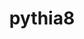 ---
title: "pythia8"
layout: cache
categories: [package, develop]
meta: {"compilers": ["gcc@11.4.0"], "num_specs": 32, "num_specs_by_stack": {"hep": 32, "root": 32}, "oss": ["ubuntu22.04"], "platforms": ["linux"], "stacks": ["hep", "root"], "targets": ["x86_64_v3"], "versions": ["8.313"]}
spec_details: [{"compiler": "gcc@11.4.0", "hash": "75xnv6u474bilpzdfksx2j6dplsr5uhu", "os": "ubuntu22.04", "platform": "linux", "size": "-", "stacks": ["hep", "root"], "target": "x86_64_v3", "variants": ["build_system=autotools", "cxxstd=11", "~evtgen", "~fastjet", "~gzip", "~hdf5", "+hepmc", "~hepmc3", "~lhapdf", "~madgraph5amc", "~mpich", "~openmpi", "~python", "~rivet", "~root", "+shared", "~yoda"], "versions": ["8.313"]}, {"compiler": "gcc@11.4.0", "hash": "7p4a76txriy2jzmuuex3kh6p2o3ysnrp", "os": "ubuntu22.04", "platform": "linux", "size": "-", "stacks": ["hep", "root"], "target": "x86_64_v3", "variants": ["build_system=autotools", "cxxstd=11", "~evtgen", "~fastjet", "~gzip", "~hdf5", "+hepmc", "~hepmc3", "~lhapdf", "~madgraph5amc", "~mpich", "~openmpi", "~python", "~rivet", "~root", "+shared", "~yoda"], "versions": ["8.313"]}, {"compiler": "gcc@11.4.0", "hash": "aaxnylbz74g2zs2u6uhvofy6qzzfc5tk", "os": "ubuntu22.04", "platform": "linux", "size": "-", "stacks": ["hep", "root"], "target": "x86_64_v3", "variants": ["build_system=autotools", "cxxstd=11", "+evtgen", "+fastjet", "~gzip", "+hdf5", "+hepmc", "+hepmc3", "+lhapdf", "~madgraph5amc", "+mpich", "~openmpi", "+python", "+rivet", "~root", "+shared", "+yoda"], "versions": ["8.313"]}, {"compiler": "gcc@11.4.0", "hash": "aeojnd7zvldnmyjvw4fltss2lafnwrz6", "os": "ubuntu22.04", "platform": "linux", "size": "-", "stacks": ["hep", "root"], "target": "x86_64_v3", "variants": ["build_system=autotools", "cxxstd=11", "~evtgen", "~fastjet", "~gzip", "~hdf5", "+hepmc", "~hepmc3", "~lhapdf", "~madgraph5amc", "~mpich", "~openmpi", "~python", "~rivet", "~root", "+shared", "~yoda"], "versions": ["8.313"]}, {"compiler": "gcc@11.4.0", "hash": "cuyyfq3m62u76du3lreyv5a7lobbxcuo", "os": "ubuntu22.04", "platform": "linux", "size": "-", "stacks": ["hep", "root"], "target": "x86_64_v3", "variants": ["build_system=autotools", "cxxstd=11", "+evtgen", "+fastjet", "~gzip", "+hdf5", "+hepmc", "+hepmc3", "+lhapdf", "~madgraph5amc", "+mpich", "~openmpi", "+python", "+rivet", "~root", "+shared", "+yoda"], "versions": ["8.313"]}, {"compiler": "gcc@11.4.0", "hash": "dzdlka2twrfct7c37opu3oq4tucznzwm", "os": "ubuntu22.04", "platform": "linux", "size": "-", "stacks": ["hep", "root"], "target": "x86_64_v3", "variants": ["build_system=autotools", "cxxstd=11", "+evtgen", "+fastjet", "~gzip", "+hdf5", "+hepmc", "+hepmc3", "+lhapdf", "~madgraph5amc", "+mpich", "~openmpi", "+python", "+rivet", "~root", "+shared", "+yoda"], "versions": ["8.313"]}, {"compiler": "gcc@11.4.0", "hash": "eatqeruxrvg5rvzsjfy6ixacn4wojtkc", "os": "ubuntu22.04", "platform": "linux", "size": "-", "stacks": ["hep", "root"], "target": "x86_64_v3", "variants": ["build_system=autotools", "cxxstd=11", "+evtgen", "+fastjet", "~gzip", "+hdf5", "+hepmc", "+hepmc3", "+lhapdf", "~madgraph5amc", "+mpich", "~openmpi", "+python", "+rivet", "~root", "+shared", "+yoda"], "versions": ["8.313"]}, {"compiler": "gcc@11.4.0", "hash": "ekkk2eeoupcvpf4todnebitpkufivotj", "os": "ubuntu22.04", "platform": "linux", "size": "-", "stacks": ["hep", "root"], "target": "x86_64_v3", "variants": ["build_system=autotools", "cxxstd=11", "+evtgen", "+fastjet", "~gzip", "+hdf5", "+hepmc", "+hepmc3", "+lhapdf", "~madgraph5amc", "+mpich", "~openmpi", "+python", "+rivet", "~root", "+shared", "+yoda"], "versions": ["8.313"]}, {"compiler": "gcc@11.4.0", "hash": "fqe7aiyyugorjl6v4wkauxhy7jmojvbz", "os": "ubuntu22.04", "platform": "linux", "size": "-", "stacks": ["hep", "root"], "target": "x86_64_v3", "variants": ["build_system=autotools", "cxxstd=11", "~evtgen", "~fastjet", "~gzip", "~hdf5", "+hepmc", "+hepmc3", "~lhapdf", "~madgraph5amc", "~mpich", "~openmpi", "~python", "~rivet", "~root", "+shared", "~yoda"], "versions": ["8.313"]}, {"compiler": "gcc@11.4.0", "hash": "fywjqgcoe3lmbz7ozevagjnf6pslvcic", "os": "ubuntu22.04", "platform": "linux", "size": "-", "stacks": ["hep", "root"], "target": "x86_64_v3", "variants": ["build_system=autotools", "cxxstd=11", "+evtgen", "+fastjet", "~gzip", "+hdf5", "+hepmc", "+hepmc3", "+lhapdf", "~madgraph5amc", "+mpich", "~openmpi", "+python", "+rivet", "~root", "+shared", "+yoda"], "versions": ["8.313"]}, {"compiler": "gcc@11.4.0", "hash": "ipvpmf2syzrrefxmxlhwiak2i5t3holj", "os": "ubuntu22.04", "platform": "linux", "size": "-", "stacks": ["hep", "root"], "target": "x86_64_v3", "variants": ["build_system=autotools", "cxxstd=11", "~evtgen", "~fastjet", "~gzip", "~hdf5", "+hepmc", "~hepmc3", "~lhapdf", "~madgraph5amc", "~mpich", "~openmpi", "~python", "~rivet", "~root", "+shared", "~yoda"], "versions": ["8.313"]}, {"compiler": "gcc@11.4.0", "hash": "iweurseetitwvhya4lqcuuyv7llslfdn", "os": "ubuntu22.04", "platform": "linux", "size": "-", "stacks": ["hep", "root"], "target": "x86_64_v3", "variants": ["build_system=autotools", "cxxstd=11", "+evtgen", "+fastjet", "~gzip", "+hdf5", "+hepmc", "+hepmc3", "+lhapdf", "~madgraph5amc", "+mpich", "~openmpi", "+python", "+rivet", "~root", "+shared", "+yoda"], "versions": ["8.313"]}, {"compiler": "gcc@11.4.0", "hash": "k25kfuclhxmdxoe2pkgk532wq3iihjw4", "os": "ubuntu22.04", "platform": "linux", "size": "-", "stacks": ["hep", "root"], "target": "x86_64_v3", "variants": ["build_system=autotools", "cxxstd=11", "~evtgen", "~fastjet", "~gzip", "~hdf5", "+hepmc", "~hepmc3", "~lhapdf", "~madgraph5amc", "~mpich", "~openmpi", "~python", "~rivet", "~root", "+shared", "~yoda"], "versions": ["8.313"]}, {"compiler": "gcc@11.4.0", "hash": "kczmav26gt66kn5tjcswetgoguenlbcq", "os": "ubuntu22.04", "platform": "linux", "size": "-", "stacks": ["hep", "root"], "target": "x86_64_v3", "variants": ["build_system=autotools", "cxxstd=11", "+evtgen", "+fastjet", "~gzip", "+hdf5", "+hepmc", "+hepmc3", "+lhapdf", "~madgraph5amc", "+mpich", "~openmpi", "+python", "+rivet", "~root", "+shared", "+yoda"], "versions": ["8.313"]}, {"compiler": "gcc@11.4.0", "hash": "kj6vdeyr3bicyo6spmztiqmm2jjyyubk", "os": "ubuntu22.04", "platform": "linux", "size": "-", "stacks": ["hep", "root"], "target": "x86_64_v3", "variants": ["build_system=autotools", "cxxstd=11", "~evtgen", "~fastjet", "~gzip", "~hdf5", "+hepmc", "+hepmc3", "~lhapdf", "~madgraph5amc", "~mpich", "~openmpi", "~python", "~rivet", "~root", "+shared", "~yoda"], "versions": ["8.313"]}, {"compiler": "gcc@11.4.0", "hash": "lvejpd4fnaljlwko3gqjai5kuidxwpaq", "os": "ubuntu22.04", "platform": "linux", "size": "-", "stacks": ["hep", "root"], "target": "x86_64_v3", "variants": ["build_system=autotools", "cxxstd=11", "+evtgen", "+fastjet", "~gzip", "+hdf5", "+hepmc", "+hepmc3", "+lhapdf", "~madgraph5amc", "+mpich", "~openmpi", "+python", "+rivet", "~root", "+shared", "+yoda"], "versions": ["8.313"]}, {"compiler": "gcc@11.4.0", "hash": "lxycw5jb45iqq76q75g5rb24xlq255ur", "os": "ubuntu22.04", "platform": "linux", "size": "-", "stacks": ["hep", "root"], "target": "x86_64_v3", "variants": ["build_system=autotools", "cxxstd=11", "+evtgen", "+fastjet", "~gzip", "+hdf5", "+hepmc", "+hepmc3", "+lhapdf", "~madgraph5amc", "+mpich", "~openmpi", "+python", "+rivet", "~root", "+shared", "+yoda"], "versions": ["8.313"]}, {"compiler": "gcc@11.4.0", "hash": "lyhpa2l4z3sduofryicyt7amsom45jqu", "os": "ubuntu22.04", "platform": "linux", "size": "-", "stacks": ["hep", "root"], "target": "x86_64_v3", "variants": ["build_system=autotools", "cxxstd=11", "+evtgen", "+fastjet", "~gzip", "+hdf5", "+hepmc", "+hepmc3", "+lhapdf", "~madgraph5amc", "+mpich", "~openmpi", "+python", "+rivet", "~root", "+shared", "+yoda"], "versions": ["8.313"]}, {"compiler": "gcc@11.4.0", "hash": "map7zi7cjvavpc2ulnbmalta5yuqnslk", "os": "ubuntu22.04", "platform": "linux", "size": "-", "stacks": ["hep", "root"], "target": "x86_64_v3", "variants": ["build_system=autotools", "cxxstd=11", "~evtgen", "~fastjet", "~gzip", "~hdf5", "+hepmc", "+hepmc3", "~lhapdf", "~madgraph5amc", "~mpich", "~openmpi", "~python", "~rivet", "~root", "+shared", "~yoda"], "versions": ["8.313"]}, {"compiler": "gcc@11.4.0", "hash": "mruk7m3r3hvpytb2mp2gz6wsvjaydy7y", "os": "ubuntu22.04", "platform": "linux", "size": "-", "stacks": ["hep", "root"], "target": "x86_64_v3", "variants": ["build_system=autotools", "cxxstd=11", "+evtgen", "+fastjet", "~gzip", "+hdf5", "+hepmc", "+hepmc3", "+lhapdf", "~madgraph5amc", "+mpich", "~openmpi", "+python", "+rivet", "~root", "+shared", "+yoda"], "versions": ["8.313"]}, {"compiler": "gcc@11.4.0", "hash": "nmbvmrb6f5uuljrpcbhinkq2bxyg7nqa", "os": "ubuntu22.04", "platform": "linux", "size": "-", "stacks": ["hep", "root"], "target": "x86_64_v3", "variants": ["build_system=autotools", "cxxstd=11", "~evtgen", "~fastjet", "~gzip", "~hdf5", "+hepmc", "+hepmc3", "~lhapdf", "~madgraph5amc", "~mpich", "~openmpi", "~python", "~rivet", "~root", "+shared", "~yoda"], "versions": ["8.313"]}, {"compiler": "gcc@11.4.0", "hash": "ovltdiox4haqadksdsw2w3fl3p2ivypr", "os": "ubuntu22.04", "platform": "linux", "size": "-", "stacks": ["hep", "root"], "target": "x86_64_v3", "variants": ["build_system=autotools", "cxxstd=11", "+evtgen", "+fastjet", "~gzip", "+hdf5", "+hepmc", "+hepmc3", "+lhapdf", "~madgraph5amc", "+mpich", "~openmpi", "+python", "+rivet", "~root", "+shared", "+yoda"], "versions": ["8.313"]}, {"compiler": "gcc@11.4.0", "hash": "pavq5tpj53z42xam2kjf2sqxf63zswp4", "os": "ubuntu22.04", "platform": "linux", "size": "-", "stacks": ["hep", "root"], "target": "x86_64_v3", "variants": ["build_system=autotools", "cxxstd=11", "~evtgen", "~fastjet", "~gzip", "~hdf5", "+hepmc", "~hepmc3", "~lhapdf", "~madgraph5amc", "~mpich", "~openmpi", "~python", "~rivet", "~root", "+shared", "~yoda"], "versions": ["8.313"]}, {"compiler": "gcc@11.4.0", "hash": "qwjcqzvod63cccgeavsis6c7h5m43g6h", "os": "ubuntu22.04", "platform": "linux", "size": "-", "stacks": ["hep", "root"], "target": "x86_64_v3", "variants": ["build_system=autotools", "cxxstd=11", "~evtgen", "~fastjet", "~gzip", "~hdf5", "+hepmc", "~hepmc3", "~lhapdf", "~madgraph5amc", "~mpich", "~openmpi", "~python", "~rivet", "~root", "+shared", "~yoda"], "versions": ["8.313"]}, {"compiler": "gcc@11.4.0", "hash": "tmhwoskqpppuumzk65l4ccb7sx4ahcbd", "os": "ubuntu22.04", "platform": "linux", "size": "-", "stacks": ["hep", "root"], "target": "x86_64_v3", "variants": ["build_system=autotools", "cxxstd=11", "+evtgen", "+fastjet", "~gzip", "+hdf5", "+hepmc", "+hepmc3", "+lhapdf", "~madgraph5amc", "+mpich", "~openmpi", "+python", "+rivet", "~root", "+shared", "+yoda"], "versions": ["8.313"]}, {"compiler": "gcc@11.4.0", "hash": "tyor2bukrbydp4xa5besyfyvpyhqtob7", "os": "ubuntu22.04", "platform": "linux", "size": "-", "stacks": ["hep", "root"], "target": "x86_64_v3", "variants": ["build_system=autotools", "cxxstd=11", "+evtgen", "+fastjet", "~gzip", "+hdf5", "+hepmc", "+hepmc3", "+lhapdf", "~madgraph5amc", "+mpich", "~openmpi", "+python", "+rivet", "~root", "+shared", "+yoda"], "versions": ["8.313"]}, {"compiler": "gcc@11.4.0", "hash": "ujzyyhpzqsi3xj4paxod3qiyhjsrujs5", "os": "ubuntu22.04", "platform": "linux", "size": "-", "stacks": ["hep", "root"], "target": "x86_64_v3", "variants": ["build_system=autotools", "cxxstd=11", "~evtgen", "~fastjet", "~gzip", "~hdf5", "+hepmc", "+hepmc3", "~lhapdf", "~madgraph5amc", "~mpich", "~openmpi", "~python", "~rivet", "~root", "+shared", "~yoda"], "versions": ["8.313"]}, {"compiler": "gcc@11.4.0", "hash": "umyxgfhrdfgdkgccb6bciuqnetsebcd3", "os": "ubuntu22.04", "platform": "linux", "size": "-", "stacks": ["hep", "root"], "target": "x86_64_v3", "variants": ["build_system=autotools", "cxxstd=11", "~evtgen", "~fastjet", "~gzip", "~hdf5", "+hepmc", "~hepmc3", "~lhapdf", "~madgraph5amc", "~mpich", "~openmpi", "~python", "~rivet", "~root", "+shared", "~yoda"], "versions": ["8.313"]}, {"compiler": "gcc@11.4.0", "hash": "vfidam3cx5i6fvt6apiqghg2yv7qeina", "os": "ubuntu22.04", "platform": "linux", "size": "-", "stacks": ["hep", "root"], "target": "x86_64_v3", "variants": ["build_system=autotools", "cxxstd=11", "~evtgen", "~fastjet", "~gzip", "~hdf5", "+hepmc", "+hepmc3", "~lhapdf", "~madgraph5amc", "~mpich", "~openmpi", "~python", "~rivet", "~root", "+shared", "~yoda"], "versions": ["8.313"]}, {"compiler": "gcc@11.4.0", "hash": "vx67ukd2wlwtzp7yc7efli7kwvc5rgjk", "os": "ubuntu22.04", "platform": "linux", "size": "-", "stacks": ["hep", "root"], "target": "x86_64_v3", "variants": ["build_system=autotools", "cxxstd=11", "~evtgen", "~fastjet", "~gzip", "~hdf5", "+hepmc", "+hepmc3", "~lhapdf", "~madgraph5amc", "~mpich", "~openmpi", "~python", "~rivet", "~root", "+shared", "~yoda"], "versions": ["8.313"]}, {"compiler": "gcc@11.4.0", "hash": "w6k6tqfeqb6r6hb65oezewn7qm7rlfuc", "os": "ubuntu22.04", "platform": "linux", "size": "-", "stacks": ["hep", "root"], "target": "x86_64_v3", "variants": ["build_system=autotools", "cxxstd=11", "~evtgen", "~fastjet", "~gzip", "~hdf5", "+hepmc", "+hepmc3", "~lhapdf", "~madgraph5amc", "~mpich", "~openmpi", "~python", "~rivet", "~root", "+shared", "~yoda"], "versions": ["8.313"]}, {"compiler": "gcc@11.4.0", "hash": "x7iycvqmkeesc56wlwky6bhe4jcwkvh4", "os": "ubuntu22.04", "platform": "linux", "size": "-", "stacks": ["hep", "root"], "target": "x86_64_v3", "variants": ["build_system=autotools", "cxxstd=11", "+evtgen", "+fastjet", "~gzip", "+hdf5", "+hepmc", "+hepmc3", "+lhapdf", "~madgraph5amc", "+mpich", "~openmpi", "+python", "+rivet", "~root", "+shared", "+yoda"], "versions": ["8.313"]}]
---